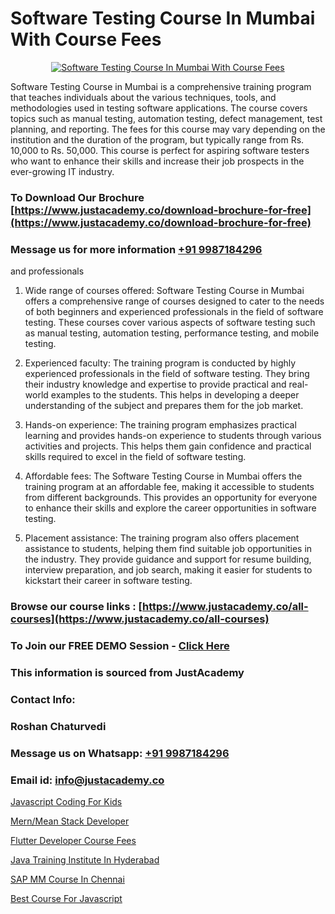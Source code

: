 # Software Testing Course In Mumbai With Course Fees

<p align="center">
  <a href="https://justacademy.co/program-detail/software-testing">
    <img src="https://justacademy.co/storage2/program_images/1704700438.webp" alt="Software Testing Course In Mumbai With Course Fees">
  </a>
</p>


Software Testing Course in Mumbai is a comprehensive training program that teaches individuals about the various techniques, tools, and methodologies used in testing software applications. The course covers topics such as manual testing, automation testing, defect management, test planning, and reporting. The fees for this course may vary depending on the institution and the duration of the program, but typically range from Rs. 10,000 to Rs. 50,000. This course is perfect for aspiring software testers who want to enhance their skills and increase their job prospects in the ever-growing IT industry.
### To Download Our Brochure [https://www.justacademy.co/download-brochure-for-free](https://www.justacademy.co/download-brochure-for-free)
### Message us for more information [+91 9987184296](https://api.whatsapp.com/send?phone=919987184296)
and professionals

1) Wide range of courses offered: Software Testing Course in Mumbai offers a comprehensive range of courses designed to cater to the needs of both beginners and experienced professionals in the field of software testing. These courses cover various aspects of software testing such as manual testing, automation testing, performance testing, and mobile testing.

2) Experienced faculty: The training program is conducted by highly experienced professionals in the field of software testing. They bring their industry knowledge and expertise to provide practical and real-world examples to the students. This helps in developing a deeper understanding of the subject and prepares them for the job market.

3) Hands-on experience: The training program emphasizes practical learning and provides hands-on experience to students through various activities and projects. This helps them gain confidence and practical skills required to excel in the field of software testing.

4) Affordable fees: The Software Testing Course in Mumbai offers the training program at an affordable fee, making it accessible to students from different backgrounds. This provides an opportunity for everyone to enhance their skills and explore the career opportunities in software testing.

5) Placement assistance: The training program also offers placement assistance to students, helping them find suitable job opportunities in the industry. They provide guidance and support for resume building, interview preparation, and job search, making it easier for students to kickstart their career in software testing.

### Browse our course links : [https://www.justacademy.co/all-courses](https://www.justacademy.co/all-courses) 
### To Join our FREE DEMO Session - [Click Here](https://www.justacademy.co/register-for-course-demo)


### This information is sourced from JustAcademy
### Contact Info:
### Roshan Chaturvedi
### Message us on Whatsapp: [+91 9987184296](https://api.whatsapp.com/send?phone=919987184296)
### Email id: [info@justacademy.co](mailto:info@justacademy.co)
                
[Javascript Coding For Kids](https://www.linkedin.com/pulse/javascript-coding-kids-justacademy-beangaluru-3ipgc?trackingId=NBF1bTAiYFGeMFE%2Bsh8qXQ%3D%3D&lipi=urn%3Ali%3Apage%3Ad_flagship3_company_admin%3BBUakVGECTzaHeYDngAD9NQ%3D%3D)

[Mern/Mean Stack Developer](https://www.linkedin.com/pulse/mernmean-stack-developer-justacademy-jaipur-fwgke?trackingId=%2BzH70Ltluh2QLMALZYeBQA%3D%3D&lipi=urn%3Ali%3Apage%3Ad_flagship3_company_admin%3BzoGgv%2F2GTOq26q6ITzj9KQ%3D%3D)

[Flutter Developer Course Fees](https://medium.com/@mahi3106/flutter-developer-course-fees-f21a6b8c830e)

[Java Training Institute In Hyderabad](https://medium.com/@roneet705/java-training-institute-in-hyderabad-616b792179a2)

[SAP MM Course In Chennai](https://justacademyin.github.io/Articles/SAP-MM-Course-In-Chennai)

[Best Course For Javascript](https://justacademyin.github.io/Articles/Best-Course-For-Javascript)

